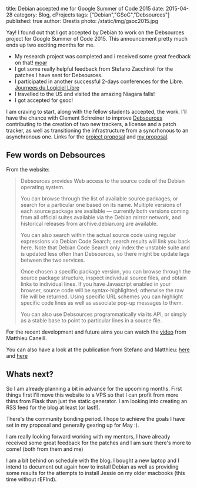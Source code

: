 title: Debian accepted me for Google Summer of Code 2015 
date: 2015-04-28
category: Blog, cProjects
tags: ["Debian","GSoC","Debsources"]
published: true
author: Orestis
photo: /static/img/gsoc2015.jpg

Yay! I found out that I got accepted by Debian to work on the Debsources project for Google Summer of Code 2015. This announcement pretty much ends up two exciting months for me. 

* My research project was completed and i received some great feedback on that! [moar](/tag/research)
* I got some really helpful feedback from Stefano Zacchiroli for the patches I have sent for Debsources.
* I participated in another successful 2-days conferences for the Libre. [Journees du Logiciel Libre](http://jdll.org)
* I travelled to the US and visited the amazing Niagara falls!
* I got accepted for gsoc!

I am craving to start, along with the fellow students accepted, the work. I'll have the chance with Clement Schreiner to improve [Debsources](http://sources.debian.org) contributing to the creation of two new trackers, a license and a patch tracker, as well as transitioning the infrastructure from a syncrhonous to an asynchronous one. Links for the [project proposal](https://wiki.debian.org/SummerOfCode2015/Projects#SummerOfCode2015.2FProjects.2FDebsources_as_a_Platform.Debsources_as_a_Platform) and [my proposal](https://wiki.debian.org/SummerOfCode2015/StudentApplications/OrestisIoannou).

## Few words on Debsources

From the website:

>
>Debsources provides Web access to the source code of the Debian operating system.
>
>You can browse through the list of available source packages, or search for a particular one based on its name. Multiple versions of each source package are available — currently both versions coming from all official suites available via the Debian mirror network, and historical releases from archive.debian.org are available.
>
>You can also search within the actual source code using regular expressions via Debian Code Search; search results will link you back here. Note that Debian Code Search only index the unstable suite and is updated less often than Debsources, so there might be update lags between the two services.
>
>Once chosen a specific package version, you can browse through the source package structure, inspect individual source files, and obtain links to individual lines. If you have Javascript enabled in your browser, source code will be syntax-highlighted; otherwise the raw file will be returned. Using specific URL schemes you can highlight specific code lines as well as associate pop-up messages to them.
>
>You can also use Debsources programmatically via its API, or simply as a stable base to point to particular lines in a source file.

For the recent development and future aims you can watch the [video](http://meetings-archive.debian.net/pub/debian-meetings/2015/mini-debconf-lyon/02_Debsources:_dive_into_Debian_source_code_by_Matthieu_Caneill.webm) from Matthieu Caneill.

You can also have a look at the publication from Stefano and Matthieu: [here](https://upsilon.cc/~zack/research/publications/debsources-esem-2014.pdf) and [here](https://upsilon.cc/~zack/research/publications/debsources-msr-2015.pdf)

## Whats next?

So I am already planning a bit in advance for the upcoming months. First things first I'll move this website to a VPS so that I can profit from more thins from Flask than just the static generator. I am looking into creating an RSS feed for the blog at least (or last!). 

There's the community bonding period. I hope to achieve the goals I have set in my proposal and generally gearing up for May :).

I am really looking forward working with my mentors, I have already received some great feedback for the patches and I am sure there's more to come! (both from them and me)

I am a bit behind on schedule with the blog. I bought a new laptop and I intend to document out again how to install Debian as well as providing some results for the attempts to install Jessie on my older macbooks (this time without rEFInd).